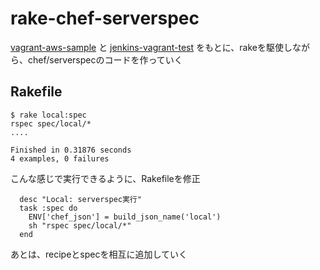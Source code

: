 rake-chef-serverspec
==================

[vagrant-aws-sample](https://github.com/ryunosukef/vagrant-aws-sample)
と
[jenkins-vagrant-test](https://github.com/ryunosukef/jenkins-vagrant-test)
をもとに、rakeを駆使しながら、chef/serverspecのコードを作っていく


Rakefile
--------

```
$ rake local:spec
rspec spec/local/*
....

Finished in 0.31876 seconds
4 examples, 0 failures
```

こんな感じで実行できるように、Rakefileを修正

```
  desc "Local: serverspec実行"
  task :spec do
    ENV['chef_json'] = build_json_name('local')
    sh "rspec spec/local/*"
  end
```

あとは、recipeとspecを相互に追加していく